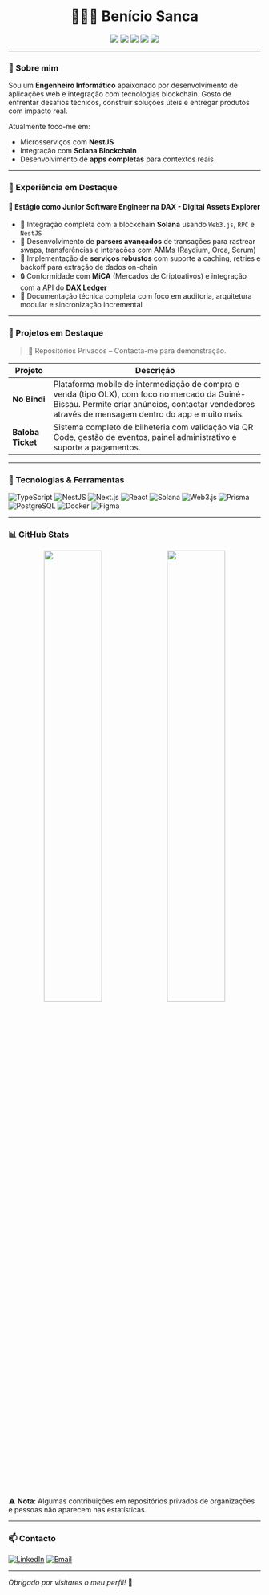 <h1 align="center">👨🏽‍💻 Benício Sanca</h1>

<p align="center">
  <img src="https://img.shields.io/badge/Full--Stack-blueviolet?style=flat-square" />
  <img src="https://img.shields.io/badge/NestJS-E0234E?style=flat&logo=nestjs&logoColor=white" />
  <img src="https://img.shields.io/badge/Solana-00FF9F?style=flat&logo=solana&logoColor=black" />
  <img src="https://img.shields.io/badge/TypeScript-3178C6?style=flat&logo=typescript&logoColor=white" />
  <img src="https://img.shields.io/badge/Web3.js-000000?style=flat&logo=web3dotjs&logoColor=white" />
</p>

---

### 🚀 Sobre mim

Sou um **Engenheiro Informático** apaixonado por desenvolvimento de aplicações web e integração com tecnologias blockchain. Gosto de enfrentar desafios técnicos, construir soluções úteis e entregar produtos com impacto real.

Atualmente foco-me em:

- Microsserviços com **NestJS**
- Integração com **Solana Blockchain**
- Desenvolvimento de **apps completas** para contextos reais

---

### 🧠 Experiência em Destaque

#### 🧪 Estágio como Junior Software Engineer na DAX - Digital Assets Explorer

- 🔗 Integração completa com a blockchain **Solana** usando `Web3.js`, `RPC` e `NestJS`
- 🧠 Desenvolvimento de **parsers avançados** de transações para rastrear swaps, transferências e interações com AMMs (Raydium, Orca, Serum)
- 🧰 Implementação de **serviços robustos** com suporte a caching, retries e backoff para extração de dados on-chain
- 🔒 Conformidade com **MiCA** (Mercados de Criptoativos) e integração com a API do **DAX Ledger**
- 📄 Documentação técnica completa com foco em auditoria, arquitetura modular e sincronização incremental

---

### 💼 Projetos em Destaque

> 🛑 Repositórios Privados – Contacta-me para demonstração.

| Projeto         | Descrição                                                                 |
|----------------|---------------------------------------------------------------------------|
| **No Bindi**    | Plataforma mobile de intermediação de compra e venda (tipo OLX), com foco no mercado da Guiné-Bissau. Permite criar anúncios, contactar vendedores através de mensagem dentro do app e muito mais. |
| **Baloba Ticket** | Sistema completo de bilheteria com validação via QR Code, gestão de eventos, painel administrativo e suporte a pagamentos. |

---

### 🧰 Tecnologias & Ferramentas

![TypeScript](https://img.shields.io/badge/-TypeScript-3178C6?style=flat&logo=typescript&logoColor=white)
![NestJS](https://img.shields.io/badge/-NestJS-E0234E?style=flat&logo=nestjs&logoColor=white)
![Next.js](https://img.shields.io/badge/-Next.js-000000?style=flat&logo=nextdotjs)
![React](https://img.shields.io/badge/-React-61DAFB?style=flat&logo=react&logoColor=black)
![Solana](https://img.shields.io/badge/-Solana-00FF9F?style=flat&logo=solana&logoColor=black)
![Web3.js](https://img.shields.io/badge/-Web3.js-F16822?style=flat&logo=ethereum)
![Prisma](https://img.shields.io/badge/-Prisma-2D3748?style=flat&logo=prisma)
![PostgreSQL](https://img.shields.io/badge/-PostgreSQL-4169E1?style=flat&logo=postgresql&logoColor=white)
![Docker](https://img.shields.io/badge/-Docker-2496ED?style=flat&logo=docker&logoColor=white)
![Figma](https://img.shields.io/badge/-Figma-F24E1E?style=flat&logo=figma&logoColor=white)

---

### 📊 GitHub Stats

<div align="center">
  <!-- Estatísticas principais -->
  <img src="https://github-readme-stats.vercel.app/api?username=sancabenicio&show_icons=true&theme=tokyonight&hide_border=true&rank_icon=github&include_all_commits=true&count_private=true" width="48%" />

  <!-- Linguagens mais usadas -->
  <img src="https://github-readme-stats.vercel.app/api/top-langs/?username=sancabenicio&layout=compact&theme=tokyonight&hide_border=true" width="48%" />
</div>




⚠️ **Nota**: Algumas contribuições em repositórios privados de organizações e pessoas não aparecem nas estatísticas.

---

### 📫 Contacto

[![LinkedIn](https://img.shields.io/badge/-LinkedIn-blue?style=flat&logo=linkedin&logoColor=white)](https://www.linkedin.com/in/benicio-sanca/)
[![Email](https://img.shields.io/badge/-Email-D14836?style=flat&logo=gmail&logoColor=white)](mailto:beniciosanca@gmail.com)

---

_Obrigado por visitares o meu perfil!_ 🧡
